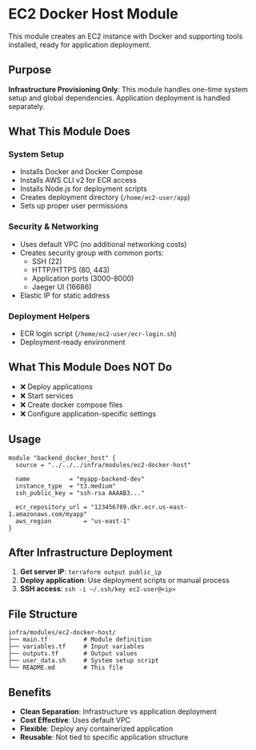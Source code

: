 # EC2 Docker Host Module

This module creates an EC2 instance with Docker and supporting tools installed, ready for application deployment.

## Purpose

**Infrastructure Provisioning Only**: This module handles one-time system setup and global dependencies. Application deployment is handled separately.

## What This Module Does

### System Setup
- Installs Docker and Docker Compose
- Installs AWS CLI v2 for ECR access
- Installs Node.js for deployment scripts
- Creates deployment directory (`/home/ec2-user/app`)
- Sets up proper user permissions

### Security & Networking
- Uses default VPC (no additional networking costs)
- Creates security group with common ports:
  - SSH (22)
  - HTTP/HTTPS (80, 443)
  - Application ports (3000-8000)
  - Jaeger UI (16686)
- Elastic IP for static address

### Deployment Helpers
- ECR login script (`/home/ec2-user/ecr-login.sh`)
- Deployment-ready environment

## What This Module Does NOT Do

- ❌ Deploy applications
- ❌ Start services
- ❌ Create docker compose files
- ❌ Configure application-specific settings

## Usage

```hcl
module "backend_docker_host" {
  source = "../../../infra/modules/ec2-docker-host"

  name           = "myapp-backend-dev"
  instance_type  = "t3.medium"
  ssh_public_key = "ssh-rsa AAAAB3..."
  
  ecr_repository_url = "123456789.dkr.ecr.us-east-1.amazonaws.com/myapp"
  aws_region         = "us-east-1"
}
```

## After Infrastructure Deployment

1. **Get server IP**: `terraform output public_ip`
2. **Deploy application**: Use deployment scripts or manual process
3. **SSH access**: `ssh -i ~/.ssh/key ec2-user@<ip>`

## File Structure

```
infra/modules/ec2-docker-host/
├── main.tf          # Module definition
├── variables.tf     # Input variables  
├── outputs.tf       # Output values
├── user_data.sh     # System setup script
└── README.md        # This file
```

## Benefits

- **Clean Separation**: Infrastructure vs application deployment
- **Cost Effective**: Uses default VPC
- **Flexible**: Deploy any containerized application
- **Reusable**: Not tied to specific application structure